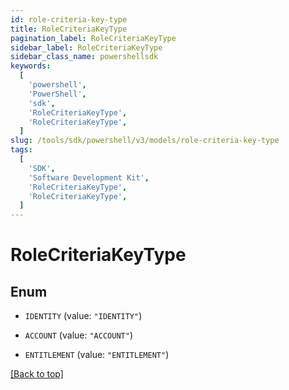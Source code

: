 ```yaml
---
id: role-criteria-key-type
title: RoleCriteriaKeyType
pagination_label: RoleCriteriaKeyType
sidebar_label: RoleCriteriaKeyType
sidebar_class_name: powershellsdk
keywords:
  [
    'powershell',
    'PowerShell',
    'sdk',
    'RoleCriteriaKeyType',
    'RoleCriteriaKeyType',
  ]
slug: /tools/sdk/powershell/v3/models/role-criteria-key-type
tags:
  [
    'SDK',
    'Software Development Kit',
    'RoleCriteriaKeyType',
    'RoleCriteriaKeyType',
  ]
---
```


# RoleCriteriaKeyType

## Enum

- `IDENTITY` (value: `"IDENTITY"`)

- `ACCOUNT` (value: `"ACCOUNT"`)

- `ENTITLEMENT` (value: `"ENTITLEMENT"`)

[[Back to top]](#)

